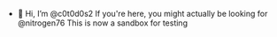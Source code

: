 - 👋 Hi, I’m @c0t0d0s2
If you're here, you might actually be looking for @nitrogen76
This is now a sandbox for testing
<!---
c0t0d0s2/c0t0d0s2 is a ✨ special ✨ repository because its `README.md` (this file) appears on your GitHub profile.
You can click the Preview link to take a look at your changes.
--->
